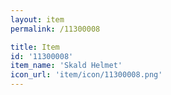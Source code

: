 ```yaml
---
layout: item
permalink: /11300008

title: Item
id: '11300008'
item_name: 'Skald Helmet'
icon_url: 'item/icon/11300008.png'
---
```

